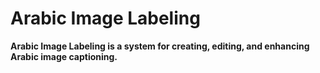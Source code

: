 # Arabic Image Labeling
**Arabic Image Labeling is a system for creating, editing, and enhancing Arabic image captioning.**
